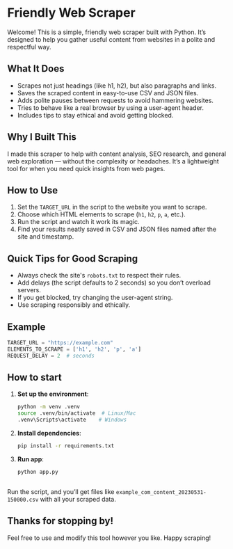 
# Friendly Web Scraper 

Welcome! This is a simple, friendly web scraper built with Python. It’s designed to help you gather useful content from websites in a polite and respectful way.

## What It Does

- Scrapes not just headings (like h1, h2), but also paragraphs and links.
- Saves the scraped content in easy-to-use CSV and JSON files.
- Adds polite pauses between requests to avoid hammering websites.
- Tries to behave like a real browser by using a user-agent header.
- Includes tips to stay ethical and avoid getting blocked.

## Why I Built This

I made this scraper to help with content analysis, SEO research, and general web exploration — without the complexity or headaches. It’s a lightweight tool for when you need quick insights from web pages.

## How to Use

1. Set the `TARGET_URL` in the script to the website you want to scrape.
2. Choose which HTML elements to scrape (`h1`, `h2`, `p`, `a`, etc.).
3. Run the script and watch it work its magic.
4. Find your results neatly saved in CSV and JSON files named after the site and timestamp.

## Quick Tips for Good Scraping

- Always check the site's `robots.txt` to respect their rules.
- Add delays (the script defaults to 2 seconds) so you don’t overload servers.
- If you get blocked, try changing the user-agent string.
- Use scraping responsibly and ethically.

## Example

```python
TARGET_URL = "https://example.com"
ELEMENTS_TO_SCRAPE = ['h1', 'h2', 'p', 'a']
REQUEST_DELAY = 2  # seconds
```
## How to start

1. **Set up the environment**:
   ```bash
   python -m venv .venv
   source .venv/bin/activate  # Linux/Mac
   .venv\Scripts\activate    # Windows

2. **Install dependencies**:
   ```bash
   pip install -r requirements.txt

3. **Run app**:
   ```bash
   python app.py
  

Run the script, and you’ll get files like `example_com_content_20230531-150000.csv` with all your scraped data.

## Thanks for stopping by!

Feel free to use and modify this tool however you like. Happy scraping! 
